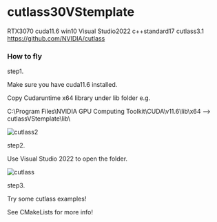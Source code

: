 # cutlass30VStemplate
RTX3070 cuda11.6 win10 Visual Studio2022  c++standard17 cutlass3.1
https://github.com/NVIDIA/cutlass

### How to fly 

step1. 

Make sure you have cuda11.6 installed.

Copy Cudaruntime x64 library under lib folder
e.g.

C:\Program Files\NVIDIA GPU Computing Toolkit\CUDA\v11.6\lib\x64
-->
cutlassVStemplate\lib\   

![cutlass2](https://github.com/YuehChuan/cutlassVStemplate/assets/7314531/185a2b74-5bf0-422d-807f-43d01c250198)

step2. 

Use Visual Studio 2022 to open the folder.

![cutlass](https://github.com/YuehChuan/cutlassVStemplate/assets/7314531/126f88c4-0eaf-4665-a282-d0606d332349)

step3.

Try some cutlass examples!

See CMakeLists for more info!
